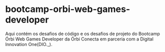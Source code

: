 # bootcamp-orbi-web-games-developer
Aqui contém os desafios de código e os desafios de projeto do Bootcamp Órbi Web Games Developer da Órbi Conecta em parceria com a Digital Innovation One(DIO._).
